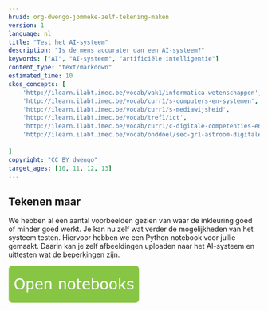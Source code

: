 ```yaml
---
hruid: org-dwengo-jommeke-zelf-tekening-maken
version: 1
language: nl
title: "Test het AI-systeem"
description: "Is de mens accurater dan een AI-systeem?"
keywords: ["AI", "AI-systeem", "artificiële intelligentie"]
content_type: "text/markdown"
estimated_time: 10
skos_concepts: [
    'http://ilearn.ilabt.imec.be/vocab/vak1/informatica-wetenschappen', 
    'http://ilearn.ilabt.imec.be/vocab/curr1/s-computers-en-systemen',
    'http://ilearn.ilabt.imec.be/vocab/curr1/s-mediawijsheid',
    'http://ilearn.ilabt.imec.be/vocab/tref1/ict',
    'http://ilearn.ilabt.imec.be/vocab/curr1/c-digitale-competenties-en-mediawijsheid',
    'http://ilearn.ilabt.imec.be/vocab/onddoel/sec-gr1-astroom-digitale-competenties-en-mediawijsheid-4.5',

]
copyright: "CC BY dwengo"
target_ages: [10, 11, 12, 13]
---
```


## Tekenen maar

We hebben al een aantal voorbeelden gezien van waar de inkleuring goed of minder goed werkt. Je kan nu zelf wat verder de mogelijkheden van het systeem testen. Hiervoor hebben we een Python notebook voor jullie gemaakt. Daarin kan je zelf afbeeldingen uploaden naar het AI-systeem en uittesten wat de beperkingen zijn.

[![](embed/Knop.png "Knop")](https://kiks.ilabt.imec.be/hub/tmplogin?id=10010 "Jommeke notebook")



